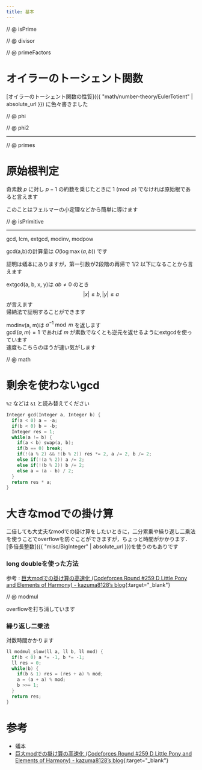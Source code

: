 ```yaml
---
title: 基本
---
```


// @ isPrime

// @ divisor

// @ primeFactors

# オイラーのトーシェント関数

[オイラーのトーシェント関数の性質]({{ "math/number-theory/EulerTotient" | absolute_url }}) に色々書きました

// @ phi

// @ phi2

---

// @ primes

# 原始根判定

奇素数 $p$ に対し $p-1$ の約数を乗じたときに $1 \pmod p$ でなければ原始根であると言えます

このことはフェルマーの小定理などから簡単に導けます

// @ isPrimitive

---

gcd, lcm, extgcd, modinv, modpow

gcd(a,b)の計算量は $O(\log \max(a, b))$ です

証明は蟻本にありますが，第一引数が2段階の再帰で $1/2$ 以下になることから言えます

extgcd(a, b, x, y)は $ab \not= 0$ のとき $$|x| \leq b, |y| \leq a$$ が言えます  
帰納法で証明することができます

modinv(a, m)は $a^{-1} \bmod m$ を返します  
$\gcd(a, m) = 1$ であれば $m$ が素数でなくとも逆元を返せるようにextgcdを使っています  
速度もこちらのほうが速い気がします

// @ math

# 剰余を使わないgcd

`%2` などは `&1` と読み替えてください

```cpp
Integer gcd(Integer a, Integer b) {
  if(a < 0) a = -a;
  if(b < 0) b = -b;
  Integer res = 1;
  while(a != b) {
    if(a < b) swap(a, b);
    if(b == 0) break;
    if(!(a % 2) && !(b % 2)) res *= 2, a /= 2, b /= 2;
    else if(!(a % 2)) a /= 2;
    else if(!(b % 2)) b /= 2;
    else a = (a - b) / 2;
  }
  return res * a;
}
```

# 大きなmodでの掛け算

二倍しても大丈夫なmodでの掛け算をしたいときに，二分累乗や繰り返し二乗法を使うことでoverflowを防ぐことができますが，ちょっと時間がかかります．[多倍長整数]({{ "misc/BigInteger" | absolute_url }})を使うのもありです

### long doubleを使った方法

参考 : [巨大modでの掛け算の高速化 (Codeforces Round #259 D Little Pony and Elements of Harmony) - kazuma8128’s blog](http://kazuma8128.hatenablog.com/entry/2018/06/04/144254){:target="_blank"}<!--_-->

// @ modmul

overflowを打ち消しています

### 繰り返し二乗法

対数時間かかります

```cpp
ll modmul_slow(ll a, ll b, ll mod) {
  if(b < 0) a *= -1, b *= -1;
  ll res = 0;
  while(b) {
    if(b & 1) res = (res + a) % mod;
    a = (a + a) % mod;
    b >>= 1;
  }
  return res;
}
```

# 参考

* 蟻本
* [巨大modでの掛け算の高速化 (Codeforces Round #259 D Little Pony and Elements of Harmony) - kazuma8128’s blog](http://kazuma8128.hatenablog.com/entry/2018/06/04/144254){:target="_blank"}<!--_-->

